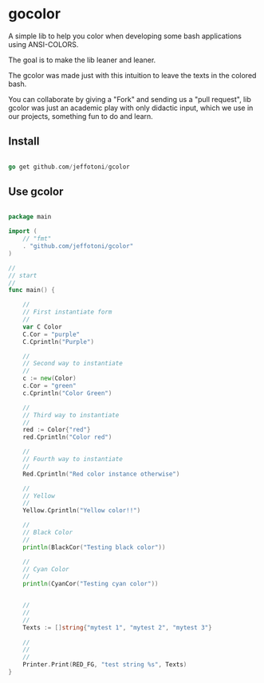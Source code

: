 # gocolor

A simple lib to help you color when developing some bash applications using ANSI-COLORS.

The goal is to make the lib leaner and leaner.

The gcolor was made just with this intuition to leave the texts in the colored bash.

You can collaborate by giving a "Fork" and sending us a "pull request", lib gcolor was just an academic play with only didactic input, which we use in our projects, something fun to do and learn.


## Install

```go

go get github.com/jeffotoni/gcolor

```

## Use gcolor

```go

package main

import (
	// "fmt"
	. "github.com/jeffotoni/gcolor"
)

//
// start
//
func main() {

	//
	// First instantiate form
	//
	var C Color
	C.Cor = "purple"
	C.Cprintln("Purple")

	//
	// Second way to instantiate
	//
	c := new(Color)
	c.Cor = "green"
	c.Cprintln("Color Green")

	//
	// Third way to instantiate
	//
	red := Color{"red"}
	red.Cprintln("Color red")

	//
	// Fourth way to instantiate
	//
	Red.Cprintln("Red color instance otherwise")

	//
	// Yellow
	//
	Yellow.Cprintln("Yellow color!!")

	//
	// Black Color
	//
	println(BlackCor("Testing black color"))

	//
	// Cyan Color
	//
	println(CyanCor("Testing cyan color"))


	//
	//
	//
	Texts := []string{"mytest 1", "mytest 2", "mytest 3"}
	
	//
	//
	//
	Printer.Print(RED_FG, "test string %s", Texts)
}

```